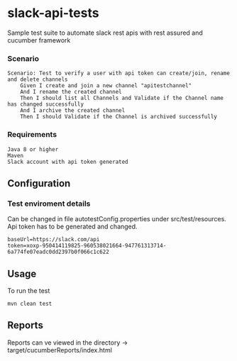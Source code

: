 # slack-api-tests
Sample test suite to automate slack rest apis with rest assured and cucumber framework

### Scenario
```
Scenario: Test to verify a user with api token can create/join, rename and delete channels
    Given I create and join a new channel "apitestchannel"
    And I rename the created channel
    Then I should list all Channels and Validate if the Channel name has changed successfully
    And I archive the created channel
    Then I should Validate if the Channel is archived successfully
```

### Requirements
```
Java 8 or higher
Maven
Slack account with api token generated
```

## Configuration

### Test enviroment details

Can be changed in file autotestConfig.properties under src/test/resources. 
Api token has to be generated and changed.
```
baseUrl=https://slack.com/api
token=xoxp-950414119825-960538021664-947761313714-6a774fe07eadc0dd2397b0f066c1c622
```

## Usage
To run the test
```
mvn clean test
```

## Reports

Reports can ve viewed in the directory -> target/cucumberReports/index.html
